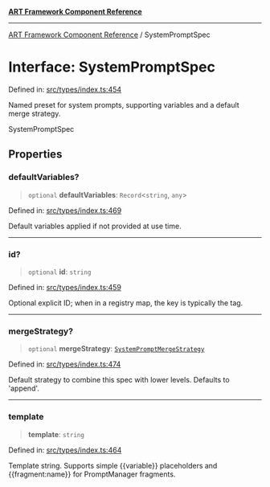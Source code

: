 [**ART Framework Component Reference**](../README.md)

***

[ART Framework Component Reference](../README.md) / SystemPromptSpec

# Interface: SystemPromptSpec

Defined in: [src/types/index.ts:454](https://github.com/hashangit/ART/blob/fe46dfaaacd3f198d9540925c3184fcab0f9c813/src/types/index.ts#L454)

Named preset for system prompts, supporting variables and a default merge strategy.

 SystemPromptSpec

## Properties

### defaultVariables?

> `optional` **defaultVariables**: `Record`\<`string`, `any`\>

Defined in: [src/types/index.ts:469](https://github.com/hashangit/ART/blob/fe46dfaaacd3f198d9540925c3184fcab0f9c813/src/types/index.ts#L469)

Default variables applied if not provided at use time.

***

### id?

> `optional` **id**: `string`

Defined in: [src/types/index.ts:459](https://github.com/hashangit/ART/blob/fe46dfaaacd3f198d9540925c3184fcab0f9c813/src/types/index.ts#L459)

Optional explicit ID; when in a registry map, the key is typically the tag.

***

### mergeStrategy?

> `optional` **mergeStrategy**: [`SystemPromptMergeStrategy`](../type-aliases/SystemPromptMergeStrategy.md)

Defined in: [src/types/index.ts:474](https://github.com/hashangit/ART/blob/fe46dfaaacd3f198d9540925c3184fcab0f9c813/src/types/index.ts#L474)

Default strategy to combine this spec with lower levels. Defaults to 'append'.

***

### template

> **template**: `string`

Defined in: [src/types/index.ts:464](https://github.com/hashangit/ART/blob/fe46dfaaacd3f198d9540925c3184fcab0f9c813/src/types/index.ts#L464)

Template string. Supports simple {{variable}} placeholders and {{fragment:name}} for PromptManager fragments.
